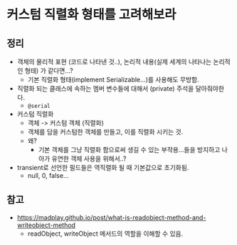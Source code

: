 # 커스텀 직렬화 형태를 고려해보라



## 정리

- 객체의 물리적 표현 (코드로 나타낸 것..), 논리적 내용(실제 세계의 나타나는 논리적인 형태) 가 같다면...?
  - 기본 직렬화 형태(implement Serializable...)를 사용해도 무방함.
- 직렬화 되는 클래스에 속하는 멤버 변수들에 대해서 (private) 주석을 달아줘야한다.
  - `@serial`
- 커스텀 직렬화
  - 객체 -> 커스텀 객체 (직렬화)
  - 객체를 담을 커스텀한 객체를 만들고, 이를 직렬화 시키는 것.
  - 왜?
    - 기본 객체를 그냥 직렬화 함으로써 생길 수 있는 부작용...들을 방지하고 나아가 유연한 객체 사용을 위해서..?
- transient로 선언한 필드들은 역직렬화 될 때 기본값으로 초기화됨.
  - null, 0, false...



## 참고

- https://madplay.github.io/post/what-is-readobject-method-and-writeobject-method
  -  readObject, writeObject 메서드의 역할을 이해할 수 있음.

